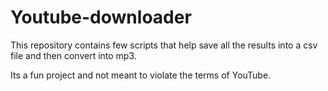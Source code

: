 # Youtube-downloader

This repository contains few scripts that help save all the results into a csv file and then convert into mp3. 

Its a fun project and not meant to violate the terms of YouTube.

